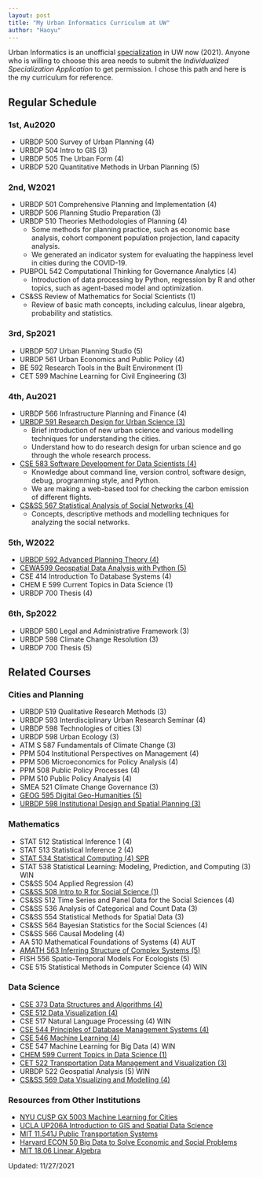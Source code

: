 ```yaml
---
layout: post
title: "My Urban Informatics Curriculum at UW"
author: "Haoyu"
---
```


Urban Informatics is an unofficial [specialization](https://urbdp.be.uw.edu/programs/mup-graduate-degree/specializations/) in UW now (2021). Anyone who is willing to choose this area needs to submit the *Individualized Specialization Application* to get permission. I chose this path and here is the my curriculum for reference.

## Regular Schedule

### 1st, Au2020

- URBDP 500 Survey of Urban Planning (4)
- URBDP 504 Intro to GIS (3)
- URBDP 505 The Urban Form (4)
- URBDP 520 Quantitative Methods in Urban Planning (5)

### 2nd, W2021

- URBDP 501 Comprehensive Planning and Implementation (4)
- URBDP 506 Planning Studio Preparation (3)
- URBDP 510 Theories Methodologies of Planning (4)
  - Some methods for planning practice, such as economic base analysis, cohort component population projection, land capacity analysis.
  - We generated an indicator system for evaluating the happiness level in cities during the COVID-19.
- PUBPOL 542 Computational Thinking for Governance Analytics (4) 
  - Introduction of data processing by Python, regression by R and other topics, such as agent-based model and optimization.
- CS&SS Review of Mathematics for Social Scientists (1)
  - Review of basic math concepts, including calculus, linear algebra, probability and statistics. 

### 3rd, Sp2021

- URBDP 507 Urban Planning Studio (5)
- URBDP 561 Urban Economics and Public Policy (4)
- BE 592 Research Tools in the Built Environment (1)
- CET 599 Machine Learning for Civil Engineering (3)

### 4th, Au2021

- URBDP 566 Infrastructure Planning and Finance (4)
- [URBDP 591 Research Design for Urban Science (3)](https://researchdesign.be.uw.edu/)
  - Brief introduction of new urban science and various modelling techniques for understanding the cities.
  - Understand how to do research design for urban science and go through the whole research process.
- [CSE 583 Software Development for Data Scientists (4)](http://uwseds.github.io/syllabus.html)
  - Knowledge about command line, version control, software design, debug, programming style, and Python.
  - We are making a web-based tool for checking the carbon emission of different flights. 
- [CS&SS 567 Statistical Analysis of Social Networks (4)](https://thmccormick.github.io/teaching/)
  - Concepts, descriptive methods and modelling techniques for analyzing the social networks. 

### 5th, W2022

- [URBDP 592 Advanced Planning Theory (4)](https://home.foreveroverhead.cloud/udp592_syllabus.pdf)
- [CEWA599 Geospatial Data Analysis with Python (5)](https://github.com/UW-GDA/gda_course_2020) 
- CSE 414 Introduction To Database Systems (4)
- CHEM E 599  Current Topics in Data Science (1)
- URBDP 700 Thesis (4)

### 6th, Sp2022

- URBDP 580 Legal and Administrative Framework (3)
- URBDP 598 Climate Change Resolution (3)
- URBDP 700 Thesis (5)

## Related Courses

### Cities and Planning

- URBDP 519 Qualitative Research Methods (3)
- URBDP 593 Interdisciplinary Urban Research Seminar (4)
- URBDP 598 Technologies of cities (3)
- URBDP 598 Urban Ecology (3)
- ATM S 587 Fundamentals of Climate Change (3) 
- PPM 504 Institutional Perspectives on Management (4)
- PPM 506 Microeconomics for Policy Analysis (4) 
- PPM 508 Public Policy Processes (4) 
- PPM 510 Public Policy Analysis (4)
- SMEA 521 Climate Change Governance (3)
- [GEOG 595 Digital Geo-Humanities (5)](https://github.com/jakobzhao/geog595)
- [URBDP 598 Institutional Design and Spatial Planning (3)](http://globalcourse.inplanning.eu/)

### Mathematics 

- STAT 512 Statistical Inference 1 (4)
- STAT 513 Statistical Inference 2 (4)
- [STAT 534 Statistical Computing (4) SPR](https://sites.stat.washington.edu/mmp/courses/stat534/spring19/)
- STAT 538 Statistical Learning: Modeling, Prediction, and Computing (3) WIN
- CS&SS 504 Applied Regression (4)
- [CS&SS 508 Intro to R for Social Science (1)](https://clanfear.github.io/CSSS508/)
- CS&SS 512 Time Series and Panel Data for the Social Sciences (4)
- CS&SS 536 Analysis of Categorical and Count Data (3)
- CS&SS 554 Statistical Methods for Spatial Data (3)
- CS&SS 564 Bayesian Statistics for the Social Sciences (4)
- CS&SS 566 Causal Modeling (4)
- AA 510 Mathematical Foundations of Systems (4) AUT
- [AMATH 563 Inferring Structure of Complex Systems (5)](https://canvas.uw.edu/courses/1448035)
- FISH 556 Spatio-Temporal Models For Ecologists (5)
- CSE 515 Statistical Methods in Computer Science (4) WIN

### Data Science

- [CSE 373 Data Structures and Algorithms (4)](https://courses.cs.washington.edu/courses/cse373/20au/)
- [CSE 512 Data Visualization (4)](https://courses.cs.washington.edu/courses/cse512/19sp/)
- CSE 517 Natural Language Processing (4) WIN
- [CSE 544 Principles of Database Management Systems (4)](http://courses.cs.washington.edu/courses/cse544/)
- [CSE 546 Machine Learning (4)](https://courses.cs.washington.edu/courses/cse546/)
- CSE 547 Machine Learning for Big Data (4) WIN
- [CHEM 599 Current Topics in Data Science (1)](https://escience.washington.edu/uw-data-science-seminar/)
- [CET 522 Transportation Data Management and Visualization (3)](https://zhiyongcui.com/CEE412_CET522/)
- URBDP 522 Geospatial Analysis (5)  WIN
- [CS&SS 569 Data Visualizing and Modelling (4)](https://faculty.washington.edu/cadolph/?page=22)

### Resources from Other Institutions

- [NYU CUSP GX 5003 Machine Learning for Cities](https://wp.nyu.edu/ml4c2020/)
- [UCLA UP206A Introduction to GIS and Spatial Data Science](https://yohman.github.io/21W-UP206A/)
- [MIT 11.541J Public Transportation Systems](https://ocw.mit.edu/courses/civil-and-environmental-engineering/1-258j-public-transportation-systems-spring-2017/index.htm)
- [Harvard ECON 50 Big Data to Solve Economic and Social Problems](https://opportunityinsights.org/course/)
- [MIT 18.06 Linear Algebra](https://ocw.mit.edu/courses/mathematics/18-06sc-linear-algebra-fall-2011/resource-index/)



Updated: 11/27/2021


